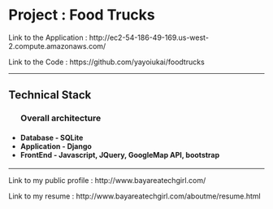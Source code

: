 <h1> Project : Food Trucks </h1>
<p>
Link to the Application : http://ec2-54-186-49-169.us-west-2.compute.amazonaws.com/
</p>
<p>
Link to the Code : https://github.com/yayoiukai/foodtrucks
</p>
<hr> 
<h2> Technical Stack </h2></p>

</ul> 
<ul><h3> Overall architecture </h3>
     <h4>
     <li> Database - SQLite </li>
     <li> Application - Django </li>
     <li> FrontEnd - Javascript, JQuery, GoogleMap API, bootstrap</li>
     </h4>
     </ul>
    
<hr>
<p>
Link to my public profile : http://www.bayareatechgirl.com/
</p> 
<p>
Link to my resume : http://www.bayareatechgirl.com/aboutme/resume.html
</p>





    
    
    
    
    
    
    
    
    
     
     
